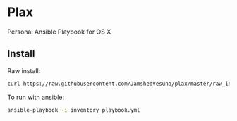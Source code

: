 # Plax
Personal Ansible Playbook for OS X

## Install

Raw install:
```bash
curl https://raw.githubusercontent.com/JamshedVesuna/plax/master/raw_install.sh > /tmp/raw_install.sh; sh /tmp/raw_install.sh
```

To run with ansible:

```bash
ansible-playbook -i inventory playbook.yml
```
